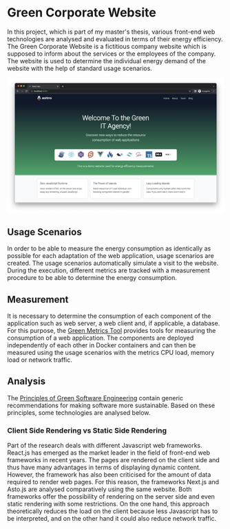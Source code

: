 # Green Corporate Website
In this project, which is part of my master's thesis, various front-end web technologies are analysed and evaluated in terms of their energy efficiency. The Green Corporate Website is a fictitious company website which is supposed to inform about the services or the employees of the company. The website is used to determine the individual energy demand of the website with the help of standard usage scenarios.

![CaseStudy_GreenCorporateWebsite_Screenshot.png](./assets/CaseStudy_GreenCorporateWebsite_Screenshot.png)

## Usage Scenarios
In order to be able to measure the energy consumption as identically as possible for each adaptation of the web application, usage scenarios are created. The usage scenarios automatically simulate a visit to the website. During the execution, different metrics are tracked with a measurement procedure to be able to determine the energy consumption.

## Measurement
<!-- Source: https://dl.gi.de/handle/20.500.12116/39398 -->
It is necessary to determine the consumption of each component of the application such as web server, a web client and,
if applicable, a database. For this purpose, the [Green Metrics Tool](https://docs.green-coding.berlin/) provides 
tools for measuring the consumption of a web application. The components are deployed independently of each other in 
Docker containers and can then be measured using the usage scenarios with the metrics CPU load, memory load or network 
traffic.

## Analysis

The [Principles of Green Software Engineering](https://principles.green/) contain generic recommendations for making 
software more sustainable. Based on these 
principles, some technologies are analysed below.

### Client Side Rendering vs Static Side Rendering

Part of the research deals with different Javascript web frameworks. React.js has emerged as the market leader in the field of front-end web frameworks in recent years. The pages are rendered on the client side and thus have many advantages in terms of displaying dynamic content. However, the framework has also been criticised for the amount of data required to render web pages. For this reason, the frameworks Next.js and Asto.js are analysed comparatively using the same website. Both frameworks offer the possibility of rendering on the server side and even static rendering with some restrictions. On the one hand, this approach theoretically reduces the load on the client because less Javascript has to be interpreted, and on the other hand it could also reduce network traffic.
